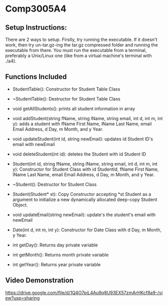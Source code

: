 # Comp3005A4
Setup Instructions:
-------------------
There are 2 ways to setup. Firstly, try running the executable. 
If it doesn't work, then try un-tar.gz-ing the tar.gz compressed folder and running the executable from there. 
You must run the executable from a terminal, preferably a Unix/Linux one (like from a virtual machine's terminal with ./a4).

Functions Included
------------------
- StudentTable(): Constructor for Student Table Class
- ~StudentTable(): Destructor for Student Table Class
- void getAllStudents(): prints all student information in array
- void addStudent(string fName, string lName, string email, int d, int m, int y): adds a student with fName First Name, lName Last Name, email Email Address, d Day, m Month, and y Year.
- void updateStudent(int id, string newEmail): updates id Student ID's email with newEmail
- void deleteStudent(int id): deletes the Student with id Student ID
  
- Student(int id, string fName, string lName, string email, int d, int m, int y): Constructor for Student Class with id StudentId, fName First Name, lName Last Name, email Email Address, d Day, m Month, and y Year.
- ~Student(): Destructor for Student Class
- Student(Student* st): Copy Constructor accepting *st Student as a argument to initialize a new dynamically allocated deep-copy Student Object.
- void updateEmail(string newEmail): update's the student's email with newEmail

- Date(int d, int m, int y): Constructor for Date Class with d Day, m Month, y Year.
- int getDay(): Returns day private variable
- int getMonth(): Returns month private variable
- int getYear(): Returns year private variable

Video Demonstration
-------------------
https://drive.google.com/file/d/1Q4O7piL4Au9q8U93EX57zmArHKcf8a9-/view?usp=sharing


